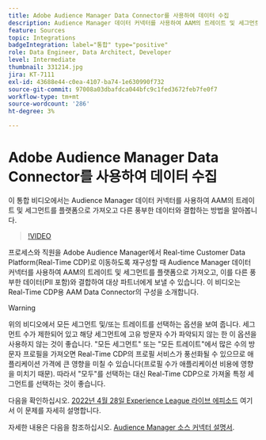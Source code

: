 ```yaml
---
title: Adobe Audience Manager Data Connector를 사용하여 데이터 수집
description: Audience Manager 데이터 커넥터를 사용하여 AAM의 트레이트 및 세그먼트를 플랫폼으로 가져오고 다른 풍부한 데이터와 결합하는 방법을 알아봅니다.
feature: Sources
topic: Integrations
badgeIntegration: label="통합" type="positive"
role: Data Engineer, Data Architect, Developer
level: Intermediate
thumbnail: 331214.jpg
jira: KT-7111
exl-id: 43688e44-c0ea-4107-ba74-1e630990f732
source-git-commit: 97008a03dbafdca044bfc9c1fed3672feb7fe0f7
workflow-type: tm+mt
source-wordcount: '286'
ht-degree: 3%

---
```


# Adobe Audience Manager Data Connector를 사용하여 데이터 수집

이 통합 비디오에서는 Audience Manager 데이터 커넥터를 사용하여 AAM의 트레이트 및 세그먼트를 플랫폼으로 가져오고 다른 풍부한 데이터와 결합하는 방법을 알아봅니다.

>[!VIDEO](https://video.tv.adobe.com/v/331214/?quality=12&learn=on)

프로세스와 직원을 Adobe Audience Manager에서 Real-time Customer Data Platform(Real-Time CDP)로 이동하도록 재구성할 때 Audience Manager 데이터 커넥터를 사용하여 AAM의 트레이트 및 세그먼트를 플랫폼으로 가져오고, 이를 다른 풍부한 데이터(PII 포함)와 결합하여 대상 파트너에게 보낼 수 있습니다. 이 비디오는 Real-Time CDP용 AAM Data Connector의 구성을 소개합니다.

>[!WARNING]
>
>위의 비디오에서 모든 세그먼트 및/또는 트레이트를 선택하는 옵션을 보여 줍니다. 세그먼트 수가 제한되어 있고 해당 세그먼트에 고유 방문자 수가 파악되지 않는 한 이 옵션을 사용하지 않는 것이 좋습니다. &quot;모든 세그먼트&quot; 또는 &quot;모든 트레이트&quot;에서 많은 수의 방문자 프로필을 가져오면 Real-Time CDP의 프로필 서비스가 풍선화될 수 있으므로 애플리케이션 가격에 큰 영향을 미칠 수 있습니다(프로필 수가 애플리케이션 비용에 영향을 미치기 때문). 따라서 &quot;모두&quot;를 선택하는 대신 Real-Time CDP으로 가져올 특정 세그먼트를 선택하는 것이 좋습니다.
>
>다음을 확인하십시오. [2022년 4월 28일 Experience League 라이브 에피소드](https://experienceleague.adobe.com/docs/experience-league-live-events/events/episodes/exl-live-episode-04-28-22.html) 여기서 이 문제를 자세히 설명합니다.

자세한 내용은 다음을 참조하십시오. [Audience Manager 소스 커넥터 설명서](https://experienceleague.adobe.com/docs/experience-platform/sources/connectors/adobe-applications/audience-manager.html).
